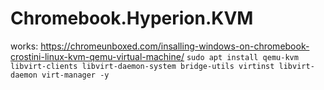 # Chromebook.Hyperion.KVM
works: https://chromeunboxed.com/insalling-windows-on-chromebook-crostini-linux-kvm-qemu-virtual-machine/ ```sudo apt install qemu-kvm libvirt-clients libvirt-daemon-system bridge-utils virtinst libvirt-daemon virt-manager -y```
